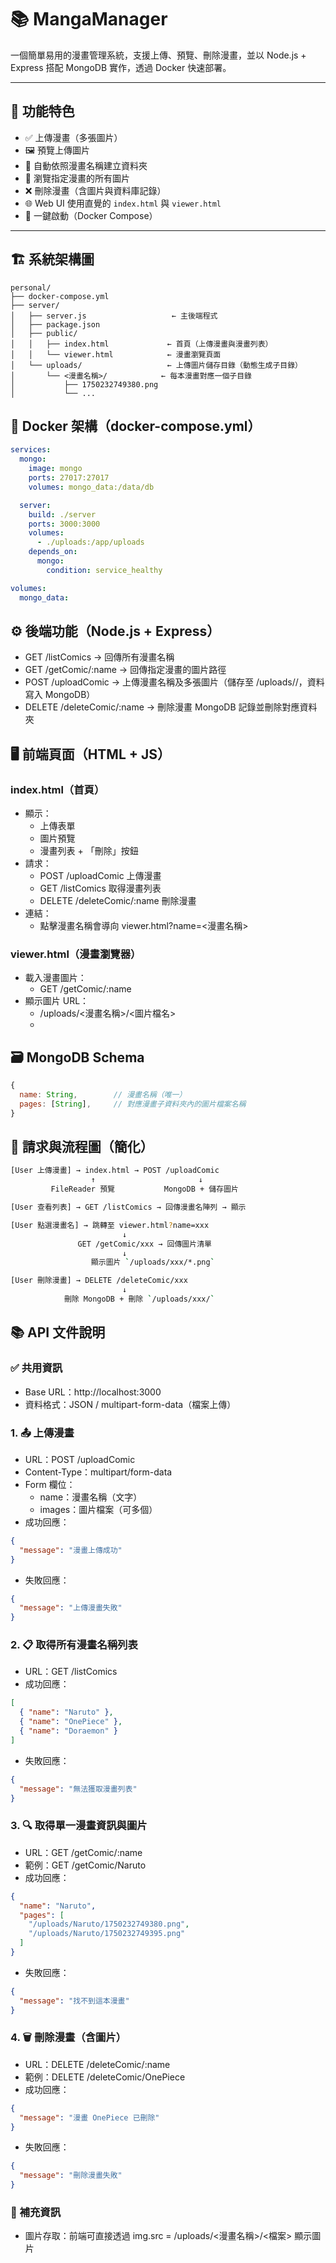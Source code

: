 # 📚 MangaManager

一個簡單易用的漫畫管理系統，支援上傳、預覽、刪除漫畫，並以 Node.js + Express 搭配 MongoDB 實作，透過 Docker 快速部署。

---

## 🚀 功能特色

- ✅ 上傳漫畫（多張圖片）
- 🖼️ 預覽上傳圖片
- 📂 自動依照漫畫名稱建立資料夾
- 📄 瀏覽指定漫畫的所有圖片
- ❌ 刪除漫畫（含圖片與資料庫記錄）
- 🌐 Web UI 使用直覺的 `index.html` 與 `viewer.html`
- 🐳 一鍵啟動（Docker Compose）

---

## 🏗️ 系統架構圖
```
personal/
├── docker-compose.yml
├── server/
│   ├── server.js                   ← 主後端程式
│   ├── package.json
│   ├── public/
│   │   ├── index.html             ← 首頁（上傳漫畫與漫畫列表）
│   │   └── viewer.html            ← 漫畫瀏覽頁面
│   └── uploads/                   ← 上傳圖片儲存目錄（動態生成子目錄）
│       └── <漫畫名稱>/            ← 每本漫畫對應一個子目錄
│           ├── 1750232749380.png
│           └── ...
```
## 🐳 Docker 架構（docker-compose.yml）
```yaml
services:
  mongo:
    image: mongo
    ports: 27017:27017
    volumes: mongo_data:/data/db

  server:
    build: ./server
    ports: 3000:3000
    volumes:
      - ./uploads:/app/uploads
    depends_on:
      mongo:
        condition: service_healthy

volumes:
  mongo_data:
```

## ⚙️ 後端功能（Node.js + Express）
* GET /listComics → 回傳所有漫畫名稱
* GET /getComic/:name → 回傳指定漫畫的圖片路徑
* POST /uploadComic → 上傳漫畫名稱及多張圖片（儲存至 /uploads/<name>/，資料寫入 MongoDB）
* DELETE /deleteComic/:name → 刪除漫畫 MongoDB 記錄並刪除對應資料夾

## 🖥️ 前端頁面（HTML + JS）
### index.html（首頁）

* 顯示：
  * 上傳表單
  * 圖片預覽
  * 漫畫列表 + 「刪除」按鈕
* 請求：
  * POST /uploadComic 上傳漫畫
  * GET /listComics 取得漫畫列表
  * DELETE /deleteComic/:name 刪除漫畫
* 連結：
  * 點擊漫畫名稱會導向 viewer.html?name=<漫畫名稱>

### viewer.html（漫畫瀏覽器）

* 載入漫畫圖片：
  * GET /getComic/:name
* 顯示圖片 URL：
  * /uploads/<漫畫名稱>/<圖片檔名>
  * 

## 🗃️ MongoDB Schema
```js
{
  name: String,        // 漫畫名稱（唯一）
  pages: [String],     // 對應漫畫子資料夾內的圖片檔案名稱
}
```

## 🔗 請求與流程圖（簡化）
```bash
[User 上傳漫畫] → index.html → POST /uploadComic
                  ↑                       ↓
         FileReader 預覽           MongoDB + 儲存圖片

[User 查看列表] → GET /listComics → 回傳漫畫名陣列 → 顯示

[User 點選漫畫名] → 跳轉至 viewer.html?name=xxx
                         ↓
               GET /getComic/xxx → 回傳圖片清單
                         ↓
                  顯示圖片 `/uploads/xxx/*.png`

[User 刪除漫畫] → DELETE /deleteComic/xxx
                         ↓
            刪除 MongoDB + 刪除 `/uploads/xxx/`
```

## 📚 API 文件說明
### ✅ 共用資訊
* Base URL：http://localhost:3000
* 資料格式：JSON / multipart-form-data（檔案上傳）

### 1. 📤 上傳漫畫
* URL：POST /uploadComic
* Content-Type：multipart/form-data
* Form 欄位：
  * name：漫畫名稱（文字）
  * images：圖片檔案（可多個）
* 成功回應：
```json
{
  "message": "漫畫上傳成功"
}
```
* 失敗回應：
```json
{
  "message": "上傳漫畫失敗"
}
```

### 2. 📋 取得所有漫畫名稱列表
* URL：GET /listComics
* 成功回應：
```json
[
  { "name": "Naruto" },
  { "name": "OnePiece" },
  { "name": "Doraemon" }
]
```
* 失敗回應：
```json
{
  "message": "無法獲取漫畫列表"
}
```

### 3. 🔍 取得單一漫畫資訊與圖片
* URL：GET /getComic/:name
* 範例：GET /getComic/Naruto
* 成功回應：
```json
{
  "name": "Naruto",
  "pages": [
    "/uploads/Naruto/1750232749380.png",
    "/uploads/Naruto/1750232749395.png"
  ]
}
```
* 失敗回應：
```json
{
  "message": "找不到這本漫畫"
}
```

### 4. 🗑️ 刪除漫畫（含圖片）
* URL：DELETE /deleteComic/:name
* 範例：DELETE /deleteComic/OnePiece
* 成功回應：
```json
{
  "message": "漫畫 OnePiece 已刪除"
}
```
* 失敗回應：
```json
{
  "message": "刪除漫畫失敗"
}
```

### 🔁 補充資訊
* 圖片存取：前端可直接透過 img.src = /uploads/<漫畫名稱>/<檔案> 顯示圖片

